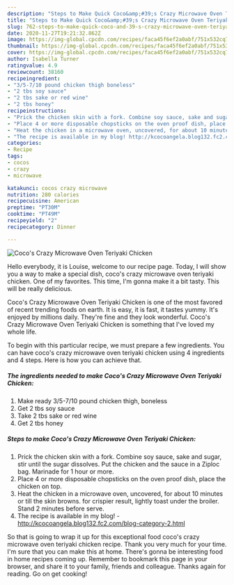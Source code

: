 ```yaml
---
description: "Steps to Make Quick Coco&amp;#39;s Crazy Microwave Oven Teriyaki Chicken"
title: "Steps to Make Quick Coco&amp;#39;s Crazy Microwave Oven Teriyaki Chicken"
slug: 762-steps-to-make-quick-coco-and-39-s-crazy-microwave-oven-teriyaki-chicken
date: 2020-11-27T19:21:32.862Z
image: https://img-global.cpcdn.com/recipes/faca45f6ef2a0abf/751x532cq70/cocos-crazy-microwave-oven-teriyaki-chicken-recipe-main-photo.jpg
thumbnail: https://img-global.cpcdn.com/recipes/faca45f6ef2a0abf/751x532cq70/cocos-crazy-microwave-oven-teriyaki-chicken-recipe-main-photo.jpg
cover: https://img-global.cpcdn.com/recipes/faca45f6ef2a0abf/751x532cq70/cocos-crazy-microwave-oven-teriyaki-chicken-recipe-main-photo.jpg
author: Isabella Turner
ratingvalue: 4.9
reviewcount: 38160
recipeingredient:
- "3/5-7/10 pound chicken thigh boneless"
- "2 tbs soy sauce"
- "2 tbs sake or red wine"
- "2 tbs honey"
recipeinstructions:
- "Prick the chicken skin with a fork. Combine soy sauce, sake and sugar, stir until the sugar dissolves. Put the chicken and the sauce in a Ziploc bag. Marinade for 1 hour or more."
- "Place 4 or more disposable chopsticks on the oven proof dish, place the chicken on top."
- "Heat the chicken in a microwave oven, uncovered, for about 10 minutes or till the skin browns. for crispier result, lightly toast under the broiler. Stand 2 minutes before serve."
- "The recipe is available in my blog! http://kcocoangela.blog132.fc2.com/blog-category-2.html"
categories:
- Recipe
tags:
- cocos
- crazy
- microwave

katakunci: cocos crazy microwave 
nutrition: 280 calories
recipecuisine: American
preptime: "PT30M"
cooktime: "PT49M"
recipeyield: "2"
recipecategory: Dinner

---
```



![Coco&#39;s Crazy Microwave Oven Teriyaki Chicken](https://img-global.cpcdn.com/recipes/faca45f6ef2a0abf/751x532cq70/cocos-crazy-microwave-oven-teriyaki-chicken-recipe-main-photo.jpg)

Hello everybody, it is Louise, welcome to our recipe page. Today, I will show you a way to make a special dish, coco&#39;s crazy microwave oven teriyaki chicken. One of my favorites. This time, I'm gonna make it a bit tasty. This will be really delicious.



Coco&#39;s Crazy Microwave Oven Teriyaki Chicken is one of the most favored of recent trending foods on earth. It is easy, it is fast, it tastes yummy. It's enjoyed by millions daily. They're fine and they look wonderful. Coco&#39;s Crazy Microwave Oven Teriyaki Chicken is something that I've loved my whole life.


To begin with this particular recipe, we must prepare a few ingredients. You can have coco&#39;s crazy microwave oven teriyaki chicken using 4 ingredients and 4 steps. Here is how you can achieve that.

<!--inarticleads1-->

##### The ingredients needed to make Coco&#39;s Crazy Microwave Oven Teriyaki Chicken:

1. Make ready 3/5-7/10 pound chicken thigh, boneless
1. Get 2 tbs soy sauce
1. Take 2 tbs sake or red wine
1. Get 2 tbs honey




<!--inarticleads2-->

##### Steps to make Coco&#39;s Crazy Microwave Oven Teriyaki Chicken:

1. Prick the chicken skin with a fork. Combine soy sauce, sake and sugar, stir until the sugar dissolves. Put the chicken and the sauce in a Ziploc bag. Marinade for 1 hour or more.
1. Place 4 or more disposable chopsticks on the oven proof dish, place the chicken on top.
1. Heat the chicken in a microwave oven, uncovered, for about 10 minutes or till the skin browns. for crispier result, lightly toast under the broiler. Stand 2 minutes before serve.
1. The recipe is available in my blog! - http://kcocoangela.blog132.fc2.com/blog-category-2.html




So that is going to wrap it up for this exceptional food coco&#39;s crazy microwave oven teriyaki chicken recipe. Thank you very much for your time. I'm sure that you can make this at home. There's gonna be interesting food in home recipes coming up. Remember to bookmark this page in your browser, and share it to your family, friends and colleague. Thanks again for reading. Go on get cooking!
